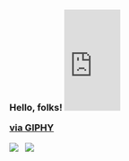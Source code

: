 ### Hello, folks! <iframe src="https://giphy.com/embed/PhE9yZiXP0tGgK3vcP" width="100" height="180" frameBorder="0" class="giphy-embed" allowFullScreen></iframe><p><a href="https://giphy.com/stickers/transparent-usagi-kanahei-PhE9yZiXP0tGgK3vcP">via GIPHY</a></p>

![](https://visitor-badge.glitch.me/badge?page_id=aishwarya020.aishwarya020) &nbsp; ![](https://komarev.com/ghpvc/?username=aishwarya020&color=blue)


<!--
**Aishwarya020/aishwarya020** is a ✨ _special_ ✨ repository because its `README.md` (this file) appears on your GitHub profile.

Here are some ideas to get you started:

- 🔭 I’m currently working on OnedataShare and a Maternity App
- 🌱 I’m currently learning AWS S3, ReactJS
- 👯 I’m looking to collaborate on Web Developments
- 🤔 I’m looking for help with ...
- 💬 Ask me about well, Depends on what you want to learn about
- 📫 How to reach me: LinkedIn please!
- 😄 Pronouns: ...
- ⚡ Fun fact: 🤔🙄
-->
